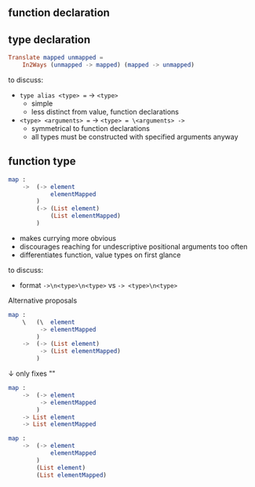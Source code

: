 ## function declaration

## type declaration

```elm
Translate mapped unmapped =
    In2Ways (unmapped -> mapped) (mapped -> unmapped)
```

to discuss:
- `type alias <type> =` → `<type>`
    - simple
    - less distinct from value, function declarations
- `<type> <arguments> =` → `<type> = \<arguments> ->`
    - symmetrical to function declarations
    - all types must be constructed with specified arguments anyway

## function type

```elm
map :
    ->  (-> element
            elementMapped
        )
        (-> (List element)
            (List elementMapped)
        )
```

  - makes currying more obvious
  - discourages reaching for undescriptive positional arguments too often
  - differentiates function, value types on first glance

to discuss:
  - format `->\n<type>\n<type>` vs `-> <type>\n<type>`

Alternative proposals
```elm
map :
    \   (\  element
         -> elementMapped
        )
    ->  (-> (List element)
         -> (List elementMapped)
        )
```
↓ only fixes ""
```elm
map :
    ->  (-> element
         -> elementMapped
        )
    -> List element
    -> List elementMapped
```
```elm
map :
    ->  (-> element
            elementMapped
        )
        (List element)
        (List elementMapped)
```

